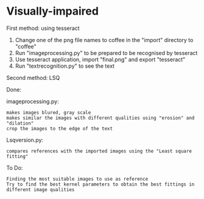 # Visually-impaired

First method: using tesseract

1) Change one of the png file names to coffee in the "import" directory to "coffee"
2) Run "imageprocessing.py" to be prepared to be recognised by tesseract
3) Use tesseract application, import "final.png" and export "tesseract"
4) Run "textrecognition.py" to see the text


Second method: LSQ

Done:

imageprocessing.py:

    makes images blured, gray scale
    makes similar the images with different qualities using "erosion" and "dilation"
    crop the images to the edge of the text
    
    
Lsqversion.py:

    compares references with the imported images using the "Least square fitting"


To Do:

    Finding the most suitable images to use as reference
    Try to find the best kernel parameters to obtain the best fittings in different image qualities

